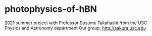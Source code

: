 # photophysics-of-hBN
2021 summer project with Professor Susumu Takahashi from the USC Physics and Astronomy department
Our group: http://sakura.usc.edu
